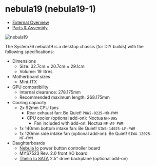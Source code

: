 # nebula19 (nebula19-1)

- [External Overview](./external-overview.md)
- [Parts & Assembly](./assembly.md)

![nebula19](./img/nebula19-1.webp)

The System76 nebula19 is a desktop chassis (for DIY builds) with the following specifications:

- Dimensions
    - Size: 32.7cm × 20.7cm × 29.1cm
    - Volume: 19 litres
- Motherboard sizes
    - Mini-ITX
- GPU compatibility
    - Internal clearance: 278.175mm
    - Recommended maximum length: 268.175mm
- Cooling capacity
    - 2x 92mm CPU fans
        - Rear exhaust fan: Be Quiet! `PUW2-9225-MR-PWM`
        - CPU cooler (optional add-on): Noctua `NH-U9S`
            - Fan included with add-on: Noctua `NF-A9 PWM`
    - 1x 140mm bottom intake fan: Be Quiet! `SIW4-14025-LF-PWM`
    - 1x 120mm side intake fan (optional add-on): Be Quiet! `SIW4-12025-MF-PWM`
- Daughterboards
    - [Nebula Io](https://github.com/system76/thelio-io-hardware/tree/thelio_io_2.3/pcb-nebula-io) power button controller board
    - MYS7523 Rev. 2.0 front I/O board
    - [Thelio Io SATA](https://github.com/system76/thelio-io-hardware/tree/thelio_io_2.3/pcb-thelio-io-sata) 2.5" drive backplane (optional add-on)